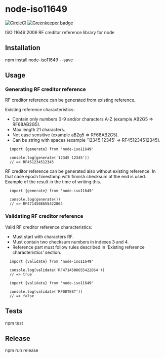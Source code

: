 node-iso11649
=============

[![CircleCI](https://circleci.com/gh/nruotsal/node-iso11649/tree/master.svg?style=svg)](https://circleci.com/gh/nruotsal/node-iso11649/tree/master)
[![Greenkeeper badge](https://badges.greenkeeper.io/nruotsal/node-iso11649.svg)](https://greenkeeper.io/)

ISO 11649:2009 RF creditor reference library for node

## Installation

  npm install node-iso11649 --save

## Usage

### Generating RF creditor reference

RF creditor reference can be generated from existing reference.

Existing reference characteristics:
 * Contain only numbers 0-9 and/or characters A-Z (example AB2G5 => RF68AB2G5).
 * Max length 21 characters.
 * Not case sensitive (example aB2g5 => RF68AB2G5).
 * Can be string with spaces (example '12345 12345' => RF451234512345).

```
  import {generate} from 'node-iso11649'

  console.log(generate('12345 12345'))
  // => RF451234512345
```

RF creditor reference can be generated also without existing reference.
In that case epoch timestamp with finnish checksum at the end is used.
Example of the result in the time of writing this.

```
  import {generate} from 'node-iso11649'

  console.log(generate())
  // => RF4714508655422864
```

### Validating RF creditor reference

Valid RF creditor reference characteristics:
 * Must start with characters RF.
 * Must contain two checksum numbers in indexes 3 and 4.
 * Reference part must follow rules described in 'Existing reference characteristics' section.

```
  import {validate} from 'node-iso11649'

  console.log(validate('RF4714508655422864'))
  // => true
```

```
  import {validate} from 'node-iso11649'

  console.log(validate('RF00TEST'))
  // => false
```

## Tests

  npm test

## Release

  npm run release
